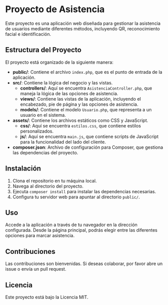 # Proyecto de Asistencia

Este proyecto es una aplicación web diseñada para gestionar la asistencia de usuarios mediante diferentes métodos, incluyendo QR, reconocimiento facial e identificación.

## Estructura del Proyecto

El proyecto está organizado de la siguiente manera:

- **public/**: Contiene el archivo `index.php`, que es el punto de entrada de la aplicación.
- **src/**: Contiene la lógica del negocio y las vistas.
  - **controllers/**: Aquí se encuentra `AsistenciaController.php`, que maneja la lógica de las opciones de asistencia.
  - **views/**: Contiene las vistas de la aplicación, incluyendo el encabezado, pie de página y las opciones de asistencia.
  - **models/**: Contiene el modelo `Usuario.php`, que representa a un usuario en el sistema.
- **assets/**: Contiene los archivos estáticos como CSS y JavaScript.
  - **css/**: Aquí se encuentra `estilos.css`, que contiene estilos personalizados.
  - **js/**: Aquí se encuentra `main.js`, que contiene scripts de JavaScript para la funcionalidad del lado del cliente.
- **composer.json**: Archivo de configuración para Composer, que gestiona las dependencias del proyecto.

## Instalación

1. Clona el repositorio en tu máquina local.
2. Navega al directorio del proyecto.
3. Ejecuta `composer install` para instalar las dependencias necesarias.
4. Configura tu servidor web para apuntar al directorio `public/`.

## Uso

Accede a la aplicación a través de tu navegador en la dirección configurada. Desde la página principal, podrás elegir entre las diferentes opciones para marcar asistencia.

## Contribuciones

Las contribuciones son bienvenidas. Si deseas colaborar, por favor abre un issue o envía un pull request.

## Licencia

Este proyecto está bajo la Licencia MIT.